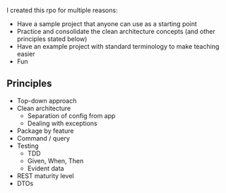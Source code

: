 I created this rpo for multiple reasons:
- Have a sample project that anyone can use as a starting point
- Practice and consolidate the clean architecture concepts (and other principles stated below)
- Have an example project with standard terminology to make teaching easier
- Fun

## Principles
- Top-down approach
- Clean architecture
  - Separation of config from app
  - Dealing with exceptions
- Package by feature
- Command / query
- Testing
  - TDD
  - Given, When, Then
  - Evident data
- REST maturity level
- DTOs
